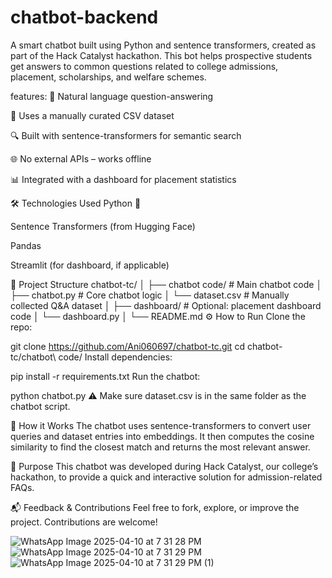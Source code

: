 # chatbot-backend

A smart chatbot built using Python and sentence transformers, created as part of the Hack Catalyst hackathon. This bot helps prospective students get answers to common questions related to college admissions, placement, scholarships, and welfare schemes.

features:
💬 Natural language question-answering

📁 Uses a manually curated CSV dataset

🔍 Built with sentence-transformers for semantic search

🌐 No external APIs – works offline

📊 Integrated with a dashboard for placement statistics

🛠️ Technologies Used
Python 🐍

Sentence Transformers (from Hugging Face)

Pandas

Streamlit (for dashboard, if applicable)

📂 Project Structure
chatbot-tc/
│
├── chatbot code/           # Main chatbot code
│   ├── chatbot.py          # Core chatbot logic
│   └── dataset.csv         # Manually collected Q&A dataset
│
├── dashboard/              # Optional: placement dashboard code
│   └── dashboard.py
│
└── README.md
⚙️ How to Run
Clone the repo:


git clone https://github.com/Ani060697/chatbot-tc.git
cd chatbot-tc/chatbot\ code/
Install dependencies:


pip install -r requirements.txt
Run the chatbot:


python chatbot.py
⚠️ Make sure dataset.csv is in the same folder as the chatbot script.

🧠 How it Works
The chatbot uses sentence-transformers to convert user queries and dataset entries into embeddings. It then computes the cosine similarity to find the closest match and returns the most relevant answer.


🎯 Purpose
This chatbot was developed during Hack Catalyst, our college’s hackathon, to provide a quick and interactive solution for admission-related FAQs.

📬 Feedback & Contributions
Feel free to fork, explore, or improve the project. Contributions are welcome!

![WhatsApp Image 2025-04-10 at 7 31 28 PM](https://github.com/user-attachments/assets/52c6aad2-a02d-4638-8dd7-dead5f531f08)
![WhatsApp Image 2025-04-10 at 7 31 29 PM](https://github.com/user-attachments/assets/ff84bd6b-d21b-4df7-94cb-b8d8f4699089)
![WhatsApp Image 2025-04-10 at 7 31 29 PM (1)](https://github.com/user-attachments/assets/da895a1e-02f3-4451-bafa-d692df80b802)





